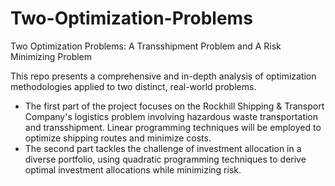 # Two-Optimization-Problems
Two Optimization Problems: A Transshipment Problem and A Risk Minimizing Problem

This repo presents a comprehensive and in-depth analysis of optimization methodologies applied to two
distinct, real-world problems.
- The first part of the project focuses on the Rockhill Shipping & Transport Company's logistics problem
involving hazardous waste transportation and transshipment. Linear programming techniques will be employed to
optimize shipping routes and minimize costs.
- The second part tackles the challenge of investment allocation in a
diverse portfolio, using quadratic programming techniques to derive optimal investment allocations while
minimizing risk.
